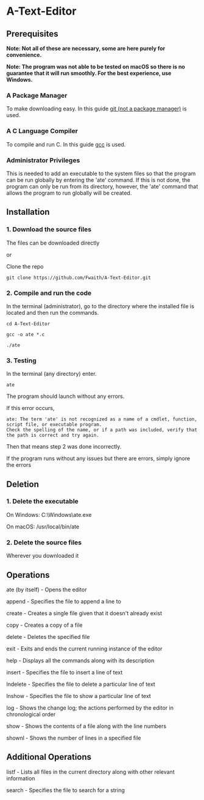 # A-Text-Editor

## Prerequisites
**Note: Not all of these are necessary, some are here purely for convenience.**

**Note: The program was not able to be tested on macOS so there is no guarantee that it will run smoothly. For the best experience, use Windows.**
### A Package Manager
To make downloading easy. In this guide [git (not a package manager)](https://github.com/git-guides/install-git) is used.
### A C Language Compiler
To compile and run C. In this guide [gcc](https://gcc.gnu.org/install/) is used.
### Administrator Privileges
This is needed to add an executable to the system files so that the program can be run globally by entering the 'ate' command. If this is not done, the program can only be run from its directory, however, the 'ate' command that allows the program to run globally will be created.

## Installation
### 1. Download the source files
The files can be downloaded directly

or

Clone the repo
```
git clone https://github.com/Fwaith/A-Text-Editor.git
```
### 2. Compile and run the code
In the terminal (administrator), go to the directory where the installed file is located and then run the commands.
```
cd A-Text-Editor
```
```
gcc -o ate *.c
```
```
./ate
```
### 3. Testing
In the terminal (any directory) enter.
```
ate
```
The program should launch without any errors.

If this error occurs,

```
ate: The term 'ate' is not recognized as a name of a cmdlet, function, script file, or executable program.
Check the spelling of the name, or if a path was included, verify that the path is correct and try again.
```

Then that means step 2 was done incorrectly.

If the program runs without any issues but there are errors, simply ignore the errors

## Deletion

### 1. Delete the executable
On Windows: C:\\Windows\\ate.exe

On macOS: /usr/local/bin/ate
### 2. Delete the source files
Wherever you downloaded it

## Operations

ate (by itself) - Opens the editor

append <file name> - Specifies the file to append a line to

create <file name> - Creates a single file given that it doesn't already exist

copy <file name> - Creates a copy of a file

delete <file name> - Deletes the specified file

exit - Exits and ends the current running instance of the editor

help - Displays all the commands along with its description

insert <file name> - Specifies the file to insert a line of text

lndelete <file name> - Specifies the file to delete a particular line of text

lnshow <file name> - Specifies the file to show a particular line of text

log - Shows the change log; the actions performed by the editor in chronological order

show - Shows the contents of a file along with the line numbers

shownl - Shows the number of lines in a specified file

## Additional Operations
listf - Lists all files in the current directory along with other relevant information

search <file name> - Specifies the file to search for a string
